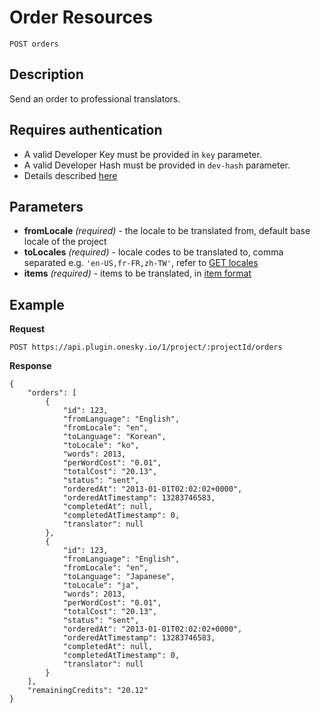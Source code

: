 # Order Resources

    POST orders

## Description
Send an order to professional translators.


## Requires authentication
- A valid Developer Key must be provided in `key` parameter.
- A valid Developer Hash must be provided in `dev-hash` parameter.
- Details described [here](/README.md#authentication)


## Parameters
- **fromLocale** _(required)_ - the locale to be translated from, default base locale of the project
- **toLocales** _(required)_ - locale codes to be translated to, comma separated e.g. `'en-US,fr-FR,zh-TW'`, refer to [GET locales](/endpoints/locale/GET_locales.md)
- **items** _(required)_ - items to be translated, in [item format](/reference/formats.md)


## Example
**Request**

    POST https://api.plugin.onesky.io/1/project/:projectId/orders

**Response**
```
{
    "orders": [
        {
            "id": 123,
            "fromLanguage": "English",
            "fromLocale": "en",
            "toLanguage": "Korean",
            "toLocale": "ko",
            "words": 2013,
            "perWordCost": "0.01",
            "totalCost": "20.13",
            "status": "sent",
            "orderedAt": "2013-01-01T02:02:02+0000",
            "orderedAtTimestamp": 13283746583,
            "completedAt": null,
            "completedAtTimestamp": 0,
            "translator": null
        },
        {
            "id": 123,
            "fromLanguage": "English",
            "fromLocale": "en",
            "toLanguage": "Japanese",
            "toLocale": "ja",
            "words": 2013,
            "perWordCost": "0.01",
            "totalCost": "20.13",
            "status": "sent",
            "orderedAt": "2013-01-01T02:02:02+0000",
            "orderedAtTimestamp": 13283746583,
            "completedAt": null,
            "completedAtTimestamp": 0,
            "translator": null
        }
    ],
    "remainingCredits": "20.12"
}
```
